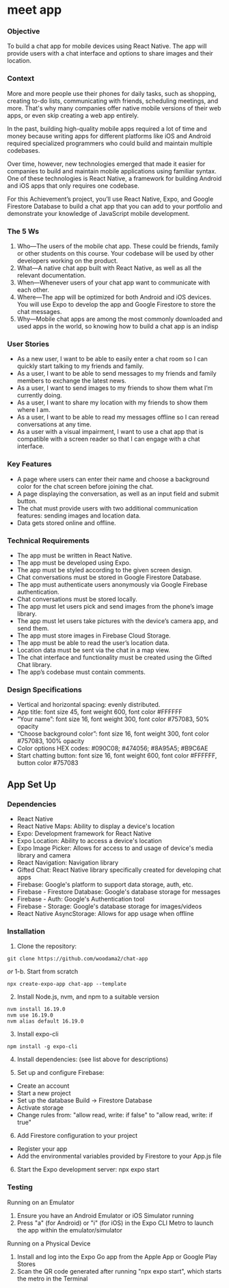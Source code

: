 # meet app

### Objective

To build a chat app for mobile devices using React Native. The app will provide users with a chat interface and options to share images and their location.

### Context

More and more people use their phones for daily tasks, such as shopping, creating to-do lists, communicating with friends, scheduling meetings, and more. That's why many companies offer native mobile versions of their web apps, or even skip creating a web app entirely.

In the past, building high-quality mobile apps required a lot of time and money because writing apps for different platforms like iOS and Android required specialized programmers who could build and maintain multiple codebases.

Over time, however, new technologies emerged that made it easier for companies to build and maintain mobile applications using familiar syntax. One of these technologies is React Native, a framework for building Android and iOS apps that only requires one codebase.

For this Achievement’s project, you’ll use React Native, Expo, and Google Firestore Database to build a chat app that you can add to your portfolio and demonstrate your knowledge of JavaScript mobile development.

### The 5 Ws

1. Who—The users of the mobile chat app. These could be friends, family or other
students on this course. Your codebase will be used by other developers working on
the product.
2. What—A native chat app built with React Native, as well as all the relevant
documentation.
3. When—Whenever users of your chat app want to communicate with each other.
4. Where—The app will be optimized for both Android and iOS devices. You will use
Expo to develop the app and Google Firestore to store the chat messages.
5. Why—Mobile chat apps are among the most commonly downloaded and used apps
in the world, so knowing how to build a chat app is an indisp

### User Stories

- As a new user, I want to be able to easily enter a chat room so I can quickly start talking to my friends and family.
- As a user, I want to be able to send messages to my friends and family members to exchange the latest news.
- As a user, I want to send images to my friends to show them what I’m currently doing.
- As a user, I want to share my location with my friends to show them where I am.
- As a user, I want to be able to read my messages offline so I can reread conversations at any time.
- As a user with a visual impairment, I want to use a chat app that is compatible with a screen reader so that I can engage with a chat interface.

### Key Features

- A page where users can enter their name and choose a background color for the chat screen before joining the chat.
- A page displaying the conversation, as well as an input field and submit button.
- The chat must provide users with two additional communication features: sending images and location data.
- Data gets stored online and offline.

### Technical Requirements

- The app must be written in React Native.
- The app must be developed using Expo.
- The app must be styled according to the given screen design.
- Chat conversations must be stored in Google Firestore Database.
- The app must authenticate users anonymously via Google Firebase authentication.
- Chat conversations must be stored locally.
- The app must let users pick and send images from the phone’s image library.
- The app must let users take pictures with the device’s camera app, and send them.
- The app must store images in Firebase Cloud Storage.
- The app must be able to read the user’s location data.
- Location data must be sent via the chat in a map view.
- The chat interface and functionality must be created using the Gifted Chat library.
- The app’s codebase must contain comments.

### Design Specifications

- Vertical and horizontal spacing: evenly distributed.
- App title: font size 45, font weight 600, font color #FFFFFF
- “Your name”: font size 16, font weight 300, font color #757083, 50% opacity
- “Choose background color”: font size 16, font weight 300, font color #757083, 100% opacity
- Color options HEX codes: #090C08; #474056; #8A95A5; #B9C6AE
- Start chatting button: font size 16, font weight 600, font color #FFFFFF, button color #757083

## App Set Up

### Dependencies
- React Native
- React Native Maps: Ability to display a device's location
- Expo: Development framework for React Native
- Expo Location: Ability to access a device's location
- Expo Image Picker: Allows for access to and usage of device's media library and camera
- React Navigation: Navigation library
- Gifted Chat: React Native library specifically created for developing chat apps
- Firebase: Google's platform to support data storage, auth, etc.
- Firebase - Firestore Database: Google's database storage for messages
- Firebase - Auth: Google's Authentication tool
- Firebase - Storage: Google's database storage for images/videos
- React Native AsyncStorage: Allows for app usage when offline

### Installation
1. Clone the repository: 
```
git clone https://github.com/woodama2/chat-app
```
*or*
1-b. Start from scratch
```
npx create-expo-app chat-app --template
```

2. Install Node.js, nvm, and npm to a suitable version
```
nvm install 16.19.0
nvm use 16.19.0
nvm alias default 16.19.0
```

3. Install expo-cli
```
npm install -g expo-cli
```

4. Install dependencies: (see list above for descriptions)


5. Set up and configure Firebase: 
- Create an account
- Start a new project
- Set up the database Build -> Firestore Database
- Activate storage
- Change rules from: "allow read, write: if false" to "allow read, write: if true"

6. Add Firestore configuration to your project
- Register your app
- Add the environmental variables provided by Firestore to your App.js file

6. Start the Expo development server: npx expo start

### Testing
Running on an Emulator
1. Ensure you have an Android Emulator or iOS Simulator running
2. Press "a" (for Android) or "i" (for iOS) in the Expo CLI Metro to launch the app within the emulator/simulator

Running on a Physical Device
1. Install and log into the Expo Go app from the Apple App or Google Play Stores
2. Scan the QR code generated after running "npx expo start", which starts the metro in the Terminal